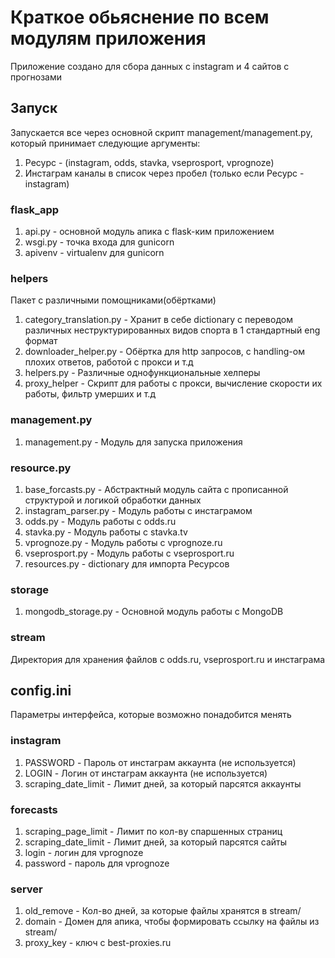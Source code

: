 # Краткое обьяснение по всем модулям приложения
Приложение создано для сбора данных с instagram и 4 сайтов с прогнозами

## Запуск
Запускается все через основной скрипт management/management.py, который принимает следующие аргументы:
1. Ресурс - (instagram, odds, stavka, vseprosport, vprognoze)
2. Инстаграм каналы в список через пробел (только если Ресурс - instagram)

### flask_app
1. api.py - основной модуль апика с flask-ким приложением
2. wsgi.py - точка входа для gunicorn
3. apivenv - virtualenv для gunicorn

### helpers
Пакет с различными помощниками(обёртками)
1. category_translation.py - Хранит в себе dictionary с переводом различных неструктурированных видов спорта в 1 стандартный eng формат
2. downloader_helper.py - Обёртка для http запросов, с handling-ом плохих ответов, работой с прокси и т.д
3. helpers.py - Различные однофункциональные хелперы
4. proxy_helper - Скрипт для работы с прокси, вычисление скорости их работы, фильтр умерших и т.д

### management.py
1. management.py - Модуль для запуска приложения

### resource.py
1. base_forcasts.py - Абстрактный модуль сайта с прописанной структурой и логикой обработки данных
2. instagram_parser.py - Модуль работы с инстаграмом
3. odds.py - Модуль работы с odds.ru
4. stavka.py - Модуль работы с stavka.tv
5. vprognoze.py - Модуль работы с vprognoze.ru
6. vseprosport.py - Модуль работы с vseprosport.ru
7. resources.py - dictionary для импорта Ресурсов

### storage
1. mongodb_storage.py - Основной модуль работы с MongoDB 

### stream
Директория для хранения файлов с odds.ru, vseprosport.ru и инстаграма

## config.ini
Параметры интерфейса, которые возможно понадобится менять

### instagram
1. PASSWORD - Пароль от инстаграм аккаунта (не используется)
2. LOGIN - Логин от инстаграм аккаунта (не используется)
3. scraping_date_limit - Лимит дней, за который парсятся аккаунты

### forecasts
1. scraping_page_limit - Лимит по кол-ву спаршенных страниц
2. scraping_date_limit - Лимит дней, за который парсятся сайты
3. login - логин для vprognoze
4. password - пароль для vprognoze
### server
1. old_remove - Кол-во дней, за которые файлы хранятся в stream/
2. domain - Домен для апика, чтобы формировать ссылку на файлы из stream/
3. proxy_key - ключ с best-proxies.ru
